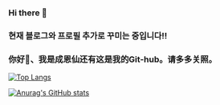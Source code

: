 ### Hi there 👋
### 현재 블로그와 프로필 추가로 꾸미는 중입니다!!
### 你好👋、我是成恩仙还有这是我的Git-hub。请多多关照。
<!--
**eunsunny/eunsunny** is a ✨ _special_ ✨ repository because its `README.md` (this file) appears on your GitHub profile.

Here are some ideas to get you started:

- 🔭 I’m currently working on ...
- 🌱 I’m currently learning ...
- 👯 I’m looking to collaborate on ...
- 🤔 I’m looking for help with ...
- 💬 Ask me about ...
- 📫 How to reach me: ...
- 😄 Pronouns: ...
- ⚡ Fun fact: ...
-->

[![Top Langs](https://github-readme-stats.vercel.app/api/top-langs/?username=eunsunny&layout=compact)](https://github.com/eunsunny/github-readme-stats)

[![Anurag's GitHub stats](https://github-readme-stats.vercel.app/api?username=eunsunny)](https://github.com/eunsunny/github-readme-stats)

